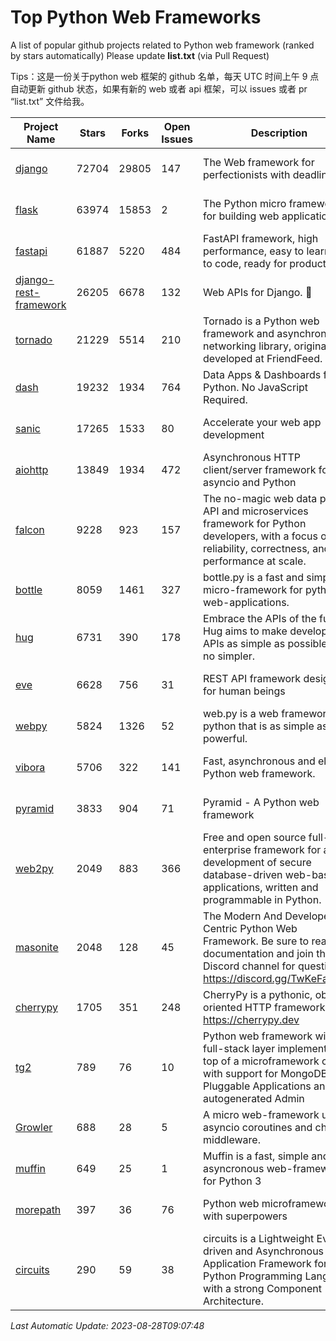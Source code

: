 # Top Python Web Frameworks
A list of popular github projects related to Python web framework (ranked by stars automatically)
Please update **list.txt** (via Pull Request)

Tips：这是一份关于python web 框架的 github 名单，每天 UTC 时间上午 9 点自动更新 github 状态，如果有新的 web 或者 api 框架，可以 issues 或者 pr “list.txt” 文件给我。

| Project Name | Stars | Forks | Open Issues | Description | Last Commit |
| ------------ | ----- | ----- | ----------- | ----------- | ----------- |
| [django](https://github.com/django/django) | 72704 | 29805 | 147 | The Web framework for perfectionists with deadlines. | 2023-08-28 04:10:20 |
| [flask](https://github.com/pallets/flask) | 63974 | 15853 | 2 | The Python micro framework for building web applications. | 2023-08-27 16:21:54 |
| [fastapi](https://github.com/tiangolo/fastapi) | 61887 | 5220 | 484 | FastAPI framework, high performance, easy to learn, fast to code, ready for production | 2023-08-26 18:14:42 |
| [django-rest-framework](https://github.com/encode/django-rest-framework) | 26205 | 6678 | 132 | Web APIs for Django. 🎸 | 2023-08-17 10:21:03 |
| [tornado](https://github.com/tornadoweb/tornado) | 21229 | 5514 | 210 | Tornado is a Python web framework and asynchronous networking library, originally developed at FriendFeed. | 2023-08-23 01:42:27 |
| [dash](https://github.com/plotly/dash) | 19232 | 1934 | 764 | Data Apps & Dashboards for Python. No JavaScript Required. | 2023-08-25 21:37:32 |
| [sanic](https://github.com/sanic-org/sanic) | 17265 | 1533 | 80 |  Accelerate your web app development  | Build fast. Run fast. | 2023-08-27 15:42:43 |
| [aiohttp](https://github.com/aio-libs/aiohttp) | 13849 | 1934 | 472 | Asynchronous HTTP client/server framework for asyncio and Python | 2023-08-26 14:18:48 |
| [falcon](https://github.com/falconry/falcon) | 9228 | 923 | 157 | The no-magic web data plane API and microservices framework for Python developers, with a focus on reliability, correctness, and performance at scale. | 2023-08-21 21:45:34 |
| [bottle](https://github.com/bottlepy/bottle) | 8059 | 1461 | 327 | bottle.py is a fast and simple micro-framework for python web-applications. | 2022-09-05 15:24:52 |
| [hug](https://github.com/hugapi/hug) | 6731 | 390 | 178 | Embrace the APIs of the future. Hug aims to make developing APIs as simple as possible, but no simpler. | 2023-06-30 13:14:01 |
| [eve](https://github.com/pyeve/eve) | 6628 | 756 | 31 | REST API framework designed for human beings | 2023-07-10 07:05:49 |
| [webpy](https://github.com/webpy/webpy) | 5824 | 1326 | 52 | web.py is a web framework for python that is as simple as it is powerful.  | 2023-08-04 15:46:20 |
| [vibora](https://github.com/vibora-io/vibora) | 5706 | 322 | 141 | Fast, asynchronous and elegant Python web framework. | 2019-02-11 10:54:12 |
| [pyramid](https://github.com/Pylons/pyramid) | 3833 | 904 | 71 | Pyramid - A Python web framework | 2023-08-25 06:36:30 |
| [web2py](https://github.com/web2py/web2py) | 2049 | 883 | 366 | Free and open source full-stack enterprise framework for agile development of secure database-driven web-based applications, written and programmable in Python. | 2023-07-05 10:40:45 |
| [masonite](https://github.com/MasoniteFramework/masonite) | 2048 | 128 | 45 | The Modern And Developer Centric Python Web Framework. Be sure to read the documentation and join the Discord channel for questions: https://discord.gg/TwKeFahmPZ | 2022-11-05 01:29:29 |
| [cherrypy](https://github.com/cherrypy/cherrypy) | 1705 | 351 | 248 | CherryPy is a pythonic, object-oriented HTTP framework.      https://cherrypy.dev | 2023-08-04 13:52:17 |
| [tg2](https://github.com/TurboGears/tg2) | 789 | 76 | 10 | Python web framework with full-stack layer implemented on top of a microframework core with support for MongoDB, Pluggable Applications and autogenerated Admin | 2023-05-30 13:59:15 |
| [Growler](https://github.com/pyGrowler/Growler) | 688 | 28 | 5 | A micro web-framework using asyncio coroutines and chained middleware. | 2020-03-08 07:51:41 |
| [muffin](https://github.com/klen/muffin) | 649 | 25 | 1 | Muffin is a fast, simple and asyncronous web-framework for Python 3 | 2023-08-18 05:56:30 |
| [morepath](https://github.com/morepath/morepath) | 397 | 36 | 76 | Python web microframework with superpowers | 2022-05-29 18:09:39 |
| [circuits](https://github.com/circuits/circuits) | 290 | 59 | 38 | circuits is a Lightweight Event driven and Asynchronous Application Framework for the Python Programming Language with a strong Component Architecture. | 2023-02-07 19:39:20 |

*Last Automatic Update: 2023-08-28T09:07:48*